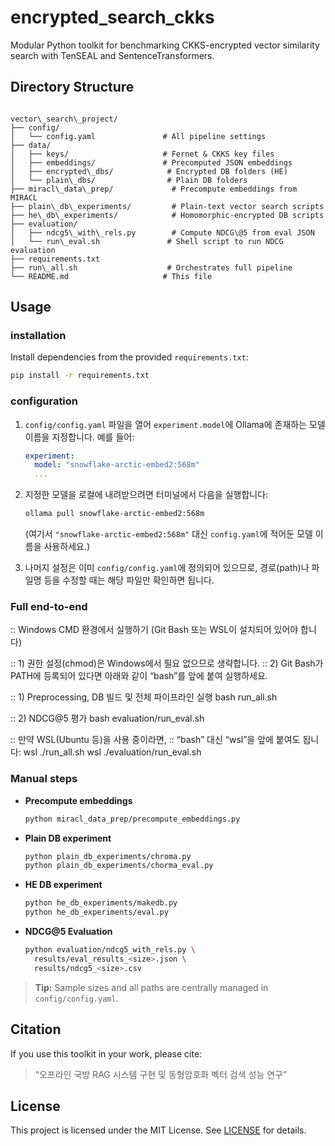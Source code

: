
# encrypted_search_ckks  
Modular Python toolkit for benchmarking CKKS-encrypted vector similarity search with TenSEAL and SentenceTransformers.  

## Directory Structure  
```

vector\_search\_project/
├── config/
│   └── config.yaml               # All pipeline settings
├── data/
│   ├── keys/                     # Fernet & CKKS key files
│   ├── embeddings/               # Precomputed JSON embeddings
│   ├── encrypted\_dbs/            # Encrypted DB folders (HE)
│   └── plain\_dbs/                # Plain DB folders
├── miracl\_data\_prep/             # Precompute embeddings from MIRACL
├── plain\_db\_experiments/         # Plain-text vector search scripts
├── he\_db\_experiments/            # Homomorphic-encrypted DB scripts
├── evaluation/
│   ├── ndcg5\_with\_rels.py        # Compute NDCG\@5 from eval JSON
│   └── run\_eval.sh               # Shell script to run NDCG evaluation
├── requirements.txt
├── run\_all.sh                    # Orchestrates full pipeline
└── README.md                     # This file

````



## Usage

### installation

Install dependencies from the provided `requirements.txt`:
```bash
pip install -r requirements.txt
````

### configuration

1. `config/config.yaml` 파일을 열어 `experiment.model`에 Ollama에 존재하는 모델 이름을 지정합니다.
   예를 들어:

   ```yaml
   experiment:
     model: "snowflake-arctic-embed2:568m"
     ...
   ```

2. 지정한 모델을 로컬에 내려받으려면 터미널에서 다음을 실행합니다:

   ```bash
   ollama pull snowflake-arctic-embed2:568m
   ```

   (여기서 `"snowflake-arctic-embed2:568m"` 대신 `config.yaml`에 적어둔 모델 이름을 사용하세요.)

3. 나머지 설정은 이미 `config/config.yaml`에 정의되어 있으므로, 경로(path)나 파일명 등을 수정할 때는 해당 파일만 확인하면 됩니다.

### Full end-to-end

:: Windows CMD 환경에서 실행하기 (Git Bash 또는 WSL이 설치되어 있어야 합니다)

:: 1) 권한 설정(chmod)은 Windows에서 필요 없으므로 생략합니다.
:: 2) Git Bash가 PATH에 등록되어 있다면 아래와 같이 “bash”를 앞에 붙여 실행하세요.

:: 1) Preprocessing, DB 빌드 및 전체 파이프라인 실행
bash run_all.sh

:: 2) NDCG@5 평가
bash evaluation/run_eval.sh

:: 만약 WSL(Ubuntu 등)을 사용 중이라면, 
:: “bash” 대신 “wsl”을 앞에 붙여도 됩니다:
wsl ./run_all.sh
wsl ./evaluation/run_eval.sh


### Manual steps

* **Precompute embeddings**

  ```bash
  python miracl_data_prep/precompute_embeddings.py
  ```
* **Plain DB experiment**

  ```bash
  python plain_db_experiments/chroma.py
  python plain_db_experiments/chorma_eval.py
  ```
* **HE DB experiment**

  ```bash
  python he_db_experiments/makedb.py
  python he_db_experiments/eval.py
  ```
* **NDCG\@5 Evaluation**

  ```bash
  python evaluation/ndcg5_with_rels.py \
    results/eval_results_<size>.json \
    results/ndcg5_<size>.csv
  ```

> **Tip:** Sample sizes and all paths are centrally managed in `config/config.yaml`.

## Citation

If you use this toolkit in your work, please cite:

> “오프라인 국방 RAG 시스템 구현 및 동형암호화 벡터 검색 성능 연구”

## License

This project is licensed under the MIT License. See [LICENSE](LICENSE) for details.

```
```
